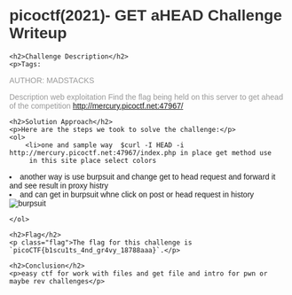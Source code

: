 <!DOCTYPE html>
<html>
<head>
    <style>
        body {
            font-family: Arial, sans-serif;
        }
        h1 {
            color: #333;
        }
        h2 {
            color: #666;
        }
        p {
            color: #999;
        }
        .flag {
            color: red;
            font-weight: bold;
        }
    </style>
</head>
<body>
    <h1>picoctf(2021)- GET aHEAD Challenge Writeup</h1>

    <h2>Challenge Description</h2>
    <p>Tags: 
AUTHOR: MADSTACKS

Description web exploitation
Find the flag being held on this server to get ahead of the competition http://mercury.picoctf.net:47967/

</p>

    <h2>Solution Approach</h2>
    <p>Here are the steps we took to solve the challenge:</p>
    <ol>
        <li>one and sample way  $curl -I HEAD -i http://mercury.picoctf.net:47967/index.php in place get method use 
         in this site place select colors
</li>
<li>another way is use burpsuit and change get to head request and forward it and see result in proxy histry</li>
<li>and can get in burpsuit  whne click on post or head request in history 
</li>
<img src="https://github.com/missnhome/blog/blob/main/2023/practice/getahead/burp1.png" alt="burpsuit">


     
               

      
    </ol>

    <h2>Flag</h2>
    <p class="flag">The flag for this challenge is `picoCTF{b1scu1ts_4nd_gr4vy_18788aaa}`.</p>

    <h2>Conclusion</h2>
    <p>easy ctf for work with files and get file and intro for pwn or maybe rev challenges</p>
</body>
</html>
